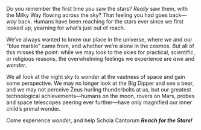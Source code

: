 Do you remember the first time you saw the stars?
_Really_ saw them, with the Milky Way flowing across the sky? 
That feeling you had goes back&mdash;_way_ back. 
Humans have been reaching for the stars ever since we first looked up, yearning for what&rsquo;s just out of reach.

We&rsquo;ve always wanted to know our place in the universe, 
where we and our &ldquo;blue marble&rdquo; came from, and whether we&rsquo;re alone in the cosmos. 
But all of this misses the point: 
while we may look to the skies for practical, scientific, or religious reasons, 
the overwhelming feelings we experience are _awe_ and _wonder_.

We all look at the night sky to wonder at the vastness
of space and gain some perspective. We may no longer look at the Big Dipper and see a bear, 
and we may not perceive Zeus hurling thunderbolts at us, 
but our greatest technological achievements&mdash;humans on the moon, rovers on Mars, 
probes and space telescopes peering ever further&mdash;have only magnified our inner child&rsquo;s primal wonder.

Come experience _wonder_, and help Schola Cantorum _**Reach for the Stars!**_
